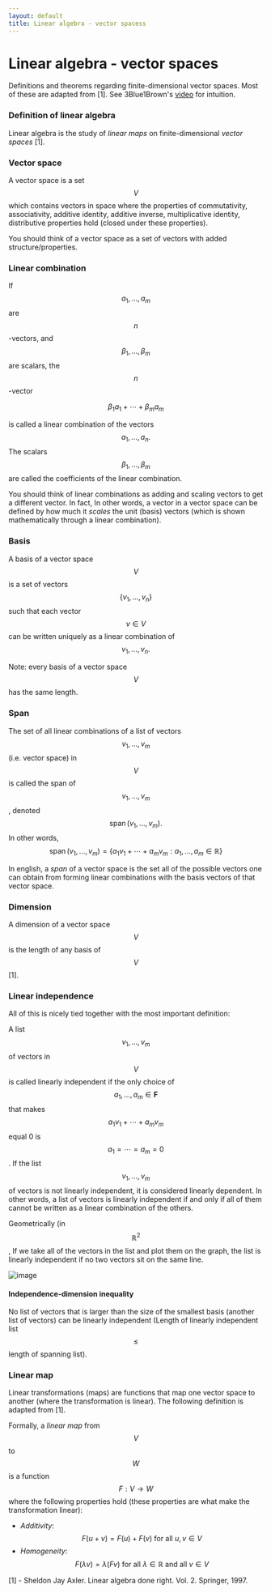 ```yaml
---
layout: default
title: Linear algebra - vector spacess 
---
```


# Linear algebra - vector spaces

Definitions and theorems regarding finite-dimensional vector spaces. Most of these are adapted from [1]. See 3Blue1Brown's [video](https://www.youtube.com/watch?v=k7RM-ot2NWY) for intuition. 
 

### Definition of linear algebra
 
 Linear algebra is the study of *linear maps* on finite-dimensional *vector spaces* [1].
  
### Vector space
  
  A vector space is a set $$V$$ which contains vectors in space where the properties of commutativity, associativity, additive identity, additive inverse, multiplicative identity, distributive properties hold (closed under these properties).   
  

You should think of a vector space as a set of vectors with added structure/properties. 


### Linear combination 
  
  If $$a_{1}, \ldots, a_{m}$$ are $$n$$-vectors, and $$\beta_{1}, \ldots, \beta_{m}$$ are scalars, the $$n$$-vector

$$
\beta_{1} a_{1}+\cdots+\beta_{m} a_{m}
$$

is called a linear combination of the vectors $$a_{1}, \ldots, a_{n}.$$ The scalars $$\beta_{1}, \ldots, \beta_{m}$$ are called the coefficients of the linear combination. 


You should think of linear combinations as adding and scaling vectors to get a different vector. In fact, In other words, a vector in a vector space can be defined by how much it *scales* the unit (basis) vectors (which is shown mathematically through a linear combination). 


### Basis
  A basis of a vector space $$V$$ is a set of vectors $$\left\{v_{1}, \ldots, v_{n}\right\}$$ such that each vector $$v \in V$$ can be written uniquely as a linear combination of $$v_{1}, \ldots, v_{n}.$$ 
  

Note: every basis of a vector space $$V$$ has the same length. 


### Span
  
  The set of all linear combinations of a list of vectors $$v_{1}, \ldots, v_{m}$$ (i.e. vector space) in $$V$$ is called the span of $$v_{1}, \ldots, v_{m}$$, denoted $$\operatorname{span}(\left.v_{1}, \ldots, v_{m}\right).$$ In other words,
$$
\operatorname{span}\left(v_{1}, \ldots, v_{m}\right)=\left\{a_{1} v_{1}+\cdots+a_{m} v_{m}: a_{1}, \ldots, a_{m} \in \mathbb{R}\right\}
$$  

In english, a *span* of a vector space is the set all of the possible
vectors one can obtain from forming linear combinations with the basis vectors of that vector space. 


### Dimension 
  A dimension of a vector space $$V$$ is the length of any basis of $$V$$ [1]. 
  


### Linear independence 
  
  All of this is nicely tied together with the most important definition: 
  
  A list $$v_{1}, \ldots, v_{m}$$ of vectors in $$V$$ is called linearly independent if the only choice of $$a_{1}, \ldots, a_{m} \in \mathbf{F}$$ that makes $$a_{1} v_{1}+\cdots+a_{m} v_{m}$$ equal 0 is $$a_{1}=\cdots=a_{m}=0$$. If the list $$v_{1}, \ldots, v_{m}$$ of vectors is not linearly independent, it is considered linearly dependent. In other words, a list of vectors is linearly independent if and only if all of them cannot be written as a linear combination of the others.  
  
Geometrically (in $$\mathbb{R}^2$$, If we take all of the vectors in the list and plot them on the graph, the list is linearly independent if no two vectors sit on the same line. 

![image](https://user-images.githubusercontent.com/57341225/147835724-b99be959-9911-4585-9e34-0d5cb98918a2.png)



#### Independence-dimension inequality 
  No list of vectors that is larger than the size of the smallest basis (another list of vectors) can be linearly independent (Length of linearly independent list $$\leq$$ length of spanning list).



### Linear map 
  
  Linear transformations (maps) are functions that map one vector space to another (where the transformation is linear). The following definition is adapted from [1]. 

  Formally, a *linear map* from $$V$$ to $$W$$ is a function $$F: V \rightarrow W$$ where the following properties hold (these properties are what make the transformation linear): 
  - *Additivity*: 
  $$
  F(u+v)=F(u) + F(v) \text { for all } u, v \in V
  $$
  - *Homogeneity*: 
  $$
  F(\lambda v)=\lambda(F v) \text { for all } \lambda \in \mathbb{R} \text { and all } v \in V
  $$
  


[1] - Sheldon Jay Axler. Linear algebra done right. Vol. 2. Springer, 1997. 
